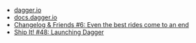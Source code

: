 - [dagger.io](https://dagger.io)
- [docs.dagger.io](https://docs.dagger.io)
- [Changelog & Friends #6: Even the best rides come to an end](https://changelog.com/friends/6)
- [Ship It! #48: Launching Dagger](https://changelog.com/shipit/48)